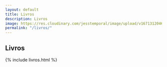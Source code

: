 ```yaml
---
layout: default
title: Livros
description: Livros
image: https://res.cloudinary.com/jesstemporal/image/upload/v1671312046/logo_mh5fv4.png
permalink: "/livros/"
---
```


## Livros

{% include livros.html %}